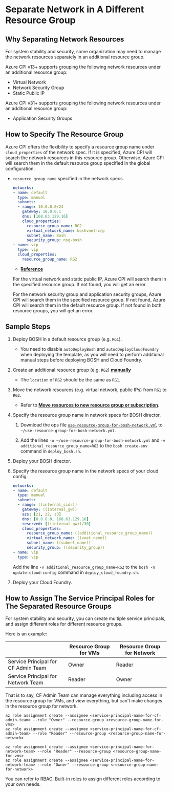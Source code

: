 # Separate Network in A Different Resource Group

## Why Separating Network Resources

For system stability and security, some organization may need to manage the network resources separately in an additional resource group.

Azure CPI v13+ supports grouping the following network resources under an additional resource group:

* Virtual Network
* Network Security Group
* Static Public IP

Azure CPI v31+ supports grouping the following network resources under an additional resource group:

* Application Security Groups

## How to Specify The Resource Group

Azure CPI offers the flexibility to specify a resource group name under `cloud_properties` of the network spec. If it is specified, Azure CPI will search the network resources in this resource group. Otherwise, Azure CPI will search them in the default resource group specified in the global configuration.

* `resource_group_name` specified in the network specs.

    ```yaml
    networks:
    - name: default
      type: manual
      subnets:
      - range: 10.0.0.0/24
        gateway: 10.0.0.1
        dns: [168.63.129.16]
        cloud_properties:
          resource_group_name: RG2
          virtual_network_name: boshvnet-crp
          subnet_name: Bosh
          security_group: nsg-bosh
    - name: vip
      type: vip
      cloud_properties:
        resource_group_name: RG2
    ```

    * [**Reference**](http://bosh.io/docs/azure-cpi.html#networks)

    For the virtual network and static public IP, Azure CPI will search them in the specified resource group. If not found, you will get an error.

    For the network security group and application security groups, Azure CPI will search them in the specified resource group. If not found, Azure CPI will search them in the default resource group. If not found in both resource groups, you will get an error.

## Sample Steps

1. Deploy BOSH in a default resource group (e.g. `RG1`).

    * You need to disable `autoDeployBosh` and `autodDeployCloudFoundry` when deploying the template, as you will need to perform additional manual steps before deploying BOSH and Cloud Foundry.

1. Create an additional resource group (e.g. `RG2`) [**manually**](https://bosh.io/docs/azure-resources.html#res-group)

    * The `location` of `RG2` should be the same as `RG1`.

1. Move the network resources (e.g. virtual network, public IPs) from `RG1` to `RG2`.

    * Refer to [**Move resources to new resource group or subscription**](https://azure.microsoft.com/en-us/documentation/articles/resource-group-move-resources/).

1. Specify the resource group name in network specs for BOSH director.

    1. Download the ops file [`use-resource-group-for-bosh-network.yml`](./use-resource-group-for-bosh-network.yml) to `~/use-resource-group-for-bosh-network.yml`.

    1. Add the lines `-o ~/use-resource-group-for-bosh-network.yml` and `-v additional_resource_group_name=RG2` to the `bosh create-env` command in `deploy_bosh.sh`.

1. Deploy your BOSH director.

1. Specify the resource group name in the network specs of your cloud config.

    ```yaml
    networks:
    - name: default
      type: manual
      subnets:
      - range: ((internal_cidr))
        gateway: ((internal_gw))
        azs: [z1, z2, z3]
        dns: [8.8.8.8, 168.63.129.16]
        reserved: [((internal_gw))/30]
        cloud_properties:
          resource_group_name: ((additional_resource_group_name))
          virtual_network_name: ((vnet_name))
          subnet_name: ((subnet_name))
          security_group: ((security_group))
    - name: vip
      type: vip
    ```

    Add the line `-v additional_resource_group_name=RG2` to the `bosh -n update-cloud-config` command in `deploy_cloud_foundry.sh`.

1. Deploy your Cloud Foundry.

## How to Assign The Service Principal Roles for The Separated Resource Groups

For system stability and security, you can create multiple service principals, and assign different roles for different resource groups.

Here is an example:

|                                     | Resource Group for VMs | Resource Group for Network |
| ----------------------------------- | ---------------------- | -------------------------- |
|Service Principal for CF Admin Team  | Owner                  | Reader                     |
|Service Principal for Network Team   | Reader                 | Owner                      |

That is to say, CF Admin Team can manage everything including access in the resource group for VMs, and view everything, but can't make changes in the resource group for network.

```
az role assignment create --assignee <service-principal-name-for-cf-admin-team> --role "Owner" --resource-group <resource-group-name-for-vms>
az role assignment create --assignee <service-principal-name-for-cf-admin-team> --role "Reader" --resource-group <resource-group-name-for-network>

az role assignment create --assignee <service-principal-name-for-network-team> --role "Reader" --resource-group <resource-group-name-for-vms>
az role assignment create --assignee <service-principal-name-for-network-team> --role "Owner" --resource-group <resource-group-name-for-network>
```

You can refer to [RBAC: Built-in roles](https://azure.microsoft.com/en-us/documentation/articles/role-based-access-built-in-roles/) to assign different roles according to your own needs.
